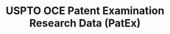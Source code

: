 ---
bigquery: https://console.cloud.google.com/bigquery?p=patents-public-data&d=uspto_oce_pair&page=dataset
citation: 'Graham, S. Marco, A., and Miller, A. (2015). “The USPTO Patent Examination
  Research Dataset: A Window on the Process of Patent Examination.”'
contributors: Graham, S. Marco, A., Miller, A.
cost: None
description: The latest version of PatEx (referred to below as the 2020 release) contains
  detailed information on nearly 11.9 million publicly-viewable provisional and non-provisional
  patent applications to the USPTO and over 4.6 million Patent Cooperation Treaty
  (PCT) applications. It is based on data that OCE downloaded from the Patent Examination
  Data System (PEDS) in April, 2021. The PEDS data are sourced from Public PAIR. The
  first time that OCE used PEDS as the basis of PatEx was for the 2019 release. We
  took the PEDS data and organized it into the familiar PatEx data files, which are
  based on the organization of the Public PAIR portal. The data files include information
  on each application’s characteristics, prosecution history, continuation history,
  claims of foreign priority, patent term adjustment history, publication history,
  and correspondence address information.
documentation: 'For the 2019 and later releases, new technical documentation is available
  https://www.uspto.gov/sites/default/files/documents/PatEx-2019-Technical-Doc.pdf


  A document describing the 2014-2017 data sets is available and can be cited as:
  Graham, Stuart J.H. and Marco, Alan C. and Miller, Richard, The USPTO Patent Examination
  Research Dataset: A Window on the Process of Patent Examination (November 30, 2015).
  Available at SSRN: https://ssrn.com/abstract=2702637.'
last_edit: Mon, 04 Apr 2022 19:06:22 GMT
location: https://www.uspto.gov/ip-policy/economic-research/research-datasets/patent-examination-research-dataset-public-pair
maintained_by: EconomicsData@uspto.gov
related_publications: https://ssrn.com/abstract=29956744, https://ssrn.com/abstract=2702637
schema_fields: '[''atty_docket_number'', ''patent_issue_date'', ''aia_first_to_file'',
  ''correspondence_street_line_1'', ''earliest_pgpub_number'', ''appl_status_date'',
  ''uspc_class'', ''small_entity_indicator'', ''examiner_name_first'', ''child_application_number'',
  ''parent_filing_date'', ''correspondence_street_line_2'', ''correspondence_region_name'',
  ''inventor_name_middle'', ''correspondence_postal_code'', ''correspondence_country_code'',
  ''application_number_pair'', ''status_description'', ''inventor_address_type'',
  ''abandon_date'', ''inventor_name_last'', ''event_description'', ''correspondence_name_line_2'',
  ''earliest_pgpub_date'', ''examiner_id'', ''application_type'', ''wipo_pub_number'',
  ''child_filing_date'', ''event_code'', ''wipo_pub_date'', ''foreign_parent_id'',
  ''status_code'', ''correspondence_city'', ''patent_number'', ''invention_subject_matter'',
  ''foreign_parent_date'', ''customer_number'', ''filing_date'', ''file_location_date'',
  ''invention_title'', ''appl_status_code'', ''inventor_name_first'', ''application_number'',
  ''correspondence_name_line_1'', ''examiner_name_last'', ''parent_application_number'',
  ''correspondence_region_code'', ''parent_country_code'', ''inventor_rank'', ''inventor_country_name'',
  ''correspondence_country_name'', ''file_location'', ''confirm_number'', ''inventor_region_code'',
  ''inventor_country_code'', ''uspc_subclass'', ''parent_country'', ''continuation_type'',
  ''examiner_name_middle'', ''recorded_date'', ''disposal_type'', ''examiner_art_unit'',
  ''sequence_number'']'
shortname: patex
tags:
- patents
- legal
- history
terms_of_use: 'USPTO’s online databases are not designed or intended to be a source
  for bulk downloads of USPTO data when accessed through the website’s interfaces.
  Individuals, companies, IP addresses, or blocks of IP addresses who, in effect,
  deny or decrease service by generating unusually high numbers of database accesses
  (searches, pages, or hits), whether generated manually or in an automated fashion,
  may be denied access to USPTO servers without notice.


  Bulk data products may be separately obtained from the USPTO, either for free or
  at the cost of dissemination. For details, see information on Electronic Bulk Data
  Products: https://www.uspto.gov/learning-and-resources/electronic-bulk-data-products'
title: USPTO OCE Patent Examination Research Data (PatEx)
uuid: 4342caa7-23af-420c-b2f6-6088f133df6a
---